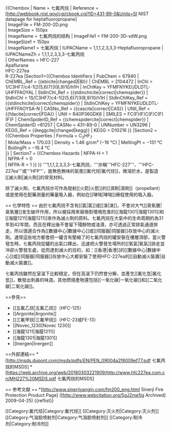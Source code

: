 {{Chembox
|   Name = 七氟丙烷 
|   Reference =<ref>[http://webbook.nist.gov/cgi/cbook.cgi?ID=431-89-0&Units=SI NIST datapage for heptafluoropropane]</ref>  
|   ImageFile = FM-200-2D.png  
|   ImageSize = 150px  
|   ImageName = 七氟丙烷的结构 
|   ImageFile1 = FM-200-3D-vdW.png  
|   ImageSize1 = 150px  
|   ImageName1 = 七氟丙烷
|   IUPACName = 1,1,1,2,3,3,3-Heptafluoropropane
|   IUPACNameZh = 1,1,1,2,3,3,3-七氟丙烷  
|   OtherNames = HFC-227<br />Apaflurane<br />HFC-227ea<br />R-227ea
|Section1={{Chembox Identifiers
| PubChem = 67940
| ChEMBL_Ref = {{ebicite|changed|EBI}}
| ChEMBL = 2104472
| InChI = 1/C3HF7/c4-1(2(5,6)7)3(8,9)10/h1H
| InChIKey = YFMFNYKEUDLDTL-UHFFFAOYAL
| StdInChI_Ref = {{stdinchicite|correct|chemspider}}
| StdInChI = 1S/C3HF7/c4-1(2(5,6)7)3(8,9)10/h1H
| StdInChIKey_Ref = {{stdinchicite|correct|chemspider}}
| StdInChIKey = YFMFNYKEUDLDTL-UHFFFAOYSA-N
| CASNo_Ref = {{cascite|correct|CAS}}
| UNII_Ref = {{fdacite|correct|FDA}}
| UNII = R40P36GDK6
| SMILES = FC(F)(F)C(F)C(F)(F)F
| ChemSpiderID_Ref = {{chemspidercite|correct|chemspider}}
| ChemSpiderID =61257 
| CASNo = 431-89-0
| UNNumber = UN3296
| KEGG_Ref = {{keggcite|changed|kegg}}
| KEGG = D10216
  }}
|Section2 = {{Chembox Properties
|   Formula = C<sub>3</sub>HF<sub>7</sub>  
|   MolarMass = 170.03 
|   Density = 1.46 g/cm³ (−16 °C)
|   MeltingPt = −131 °C  
|   BoilingPt = −16.4 °C  
  }}
| Section7 = {{Chembox Hazards
|   NFPA-H = 1   
|   NFPA-F = 0   
|   NFPA-R = 1 
  }}
}}
'''1,1,1,2,3,3,3-七氟丙烷，'''亦稱'''HFC-227'''、'''HFC-227ea'''或'''HFP'''，是無色無味的氣態[[氟代烃|氟代烃]]，微溶於水，是製造[[滅火劑|滅火劑]]的常見材料。

除了滅火劑，七氟丙烷亦可作為發射[[火箭|火箭]]的[[濕劑|濕劑]]（propellant）或是使用在配藥測量的藥量吸入器，例如在[[哮喘|哮喘]]療程使用的吸入器。

== 化學特性 ==
由於七氟丙烷不含有[[氯|氯]]或[[溴|溴]]，不會对大气[[臭氧層|臭氧層]]发生破坏作用，所以被採用來替換對環境危害的[[海龍1301|海龍1301]]和[[海龍1211|海龍1211]]來作為滅火劑的原料。七氟丙烷在大氣中的生命周期約為31年到42年間，而且在釋出後不會留下殘餘物或油漬，亦可透過正常排氣通道排走，所以很適合作為[[數據中心|數據中心]]或[[伺服器|伺服器]]存放中心的滅火劑。通常這些地方都會把一罐含有壓縮了的七氟丙烷的罐安裝在樓層頂部，當火警發生時，七氟丙烷從罐的出氣口釋出，迅速把火警發生場所的[[氧氣|氧氣]]排走並冷卻火警發生處，從而達到滅火的目的，如：[[香港|香港]]的[[數據中心|數據中心]]或[[伺服器|伺服器]]存放中心大都安裝了使用HFC-227ea的[[自動滅火裝置|自動滅火裝置]]。

七氟丙烷雖然在室溫下比較穩定，但在高溫下仍然會分解，並產生[[氟化氫|氟化氫]]，散發出刺鼻的味道。其他燃燒產物還包括[[一氧化碳|一氧化碳]]和[[二氧化碳|二氧化碳]]。

==參見==
* [[五氟乙烷|五氟乙烷]]（HFC-125）
* [[Argonite|Argonite]]
* [[三氟甲烷|三氟甲烷]]（HFC-23或FE-13）
* [[Novec_1230|Novec 1230]]
* [[海龍1211|海龍1211]]
* [[海龍1301|海龍1301]]
* [[Inergen|Inergen]]

==外部連結==
*[http://msds.dupont.com/msds/pdfs/EN/PEN_09004a2f8009ef77.pdf 七氟丙烷的MSDS]
*[https://web.archive.org/web/20160303221909/http://www.hfc227ea.com.cn/MH227%20MSDS.pdf 七氟丙烷的MSDS]

== 参考文献 ==
*[http://www.sinerjiyangin.com/fm200_eng.html Sinerji Fire Protection Product Page] ([http://www.webcitation.org/5gJ2me1jq Archived] 2009-04-25)
<references/>
{{reflist}}

[[Category:氟代烃|Category:氟代烃]]
[[Category:灭火剂|Category:灭火剂]]
[[Category:气溶胶喷射剂|Category:气溶胶喷射剂]]
[[Category:制冷剂|Category:制冷剂]]